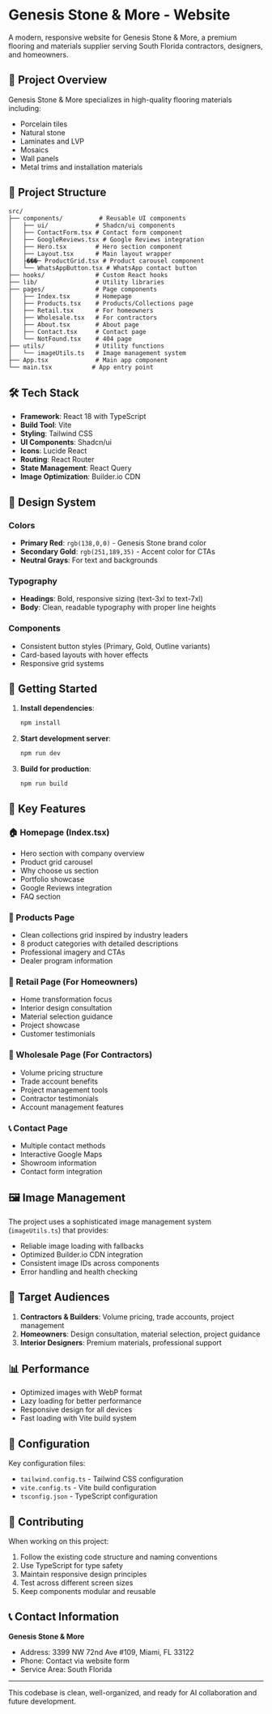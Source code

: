 # Genesis Stone & More - Website

A modern, responsive website for Genesis Stone & More, a premium flooring and materials supplier serving South Florida contractors, designers, and homeowners.

## 🚀 Project Overview

Genesis Stone & More specializes in high-quality flooring materials including:

- Porcelain tiles
- Natural stone
- Laminates and LVP
- Mosaics
- Wall panels
- Metal trims and installation materials

## 📁 Project Structure

```
src/
├── components/          # Reusable UI components
│   ├── ui/             # Shadcn/ui components
│   ├── ContactForm.tsx # Contact form component
│   ├── GoogleReviews.tsx # Google Reviews integration
│   ├── Hero.tsx        # Hero section component
│   ├── Layout.tsx      # Main layout wrapper
│   ├���─ ProductGrid.tsx # Product carousel component
│   └── WhatsAppButton.tsx # WhatsApp contact button
├── hooks/              # Custom React hooks
├── lib/                # Utility libraries
├── pages/              # Page components
│   ├── Index.tsx       # Homepage
│   ├── Products.tsx    # Products/Collections page
│   ├── Retail.tsx      # For homeowners
│   ├── Wholesale.tsx   # For contractors
│   ├── About.tsx       # About page
│   ├── Contact.tsx     # Contact page
│   └── NotFound.tsx    # 404 page
├── utils/              # Utility functions
│   └── imageUtils.ts   # Image management system
├── App.tsx             # Main app component
└── main.tsx           # App entry point
```

## 🛠 Tech Stack

- **Framework**: React 18 with TypeScript
- **Build Tool**: Vite
- **Styling**: Tailwind CSS
- **UI Components**: Shadcn/ui
- **Icons**: Lucide React
- **Routing**: React Router
- **State Management**: React Query
- **Image Optimization**: Builder.io CDN

## 🎨 Design System

### Colors

- **Primary Red**: `rgb(138,0,0)` - Genesis Stone brand color
- **Secondary Gold**: `rgb(251,189,35)` - Accent color for CTAs
- **Neutral Grays**: For text and backgrounds

### Typography

- **Headings**: Bold, responsive sizing (text-3xl to text-7xl)
- **Body**: Clean, readable typography with proper line heights

### Components

- Consistent button styles (Primary, Gold, Outline variants)
- Card-based layouts with hover effects
- Responsive grid systems

## 🚦 Getting Started

1. **Install dependencies**:

   ```bash
   npm install
   ```

2. **Start development server**:

   ```bash
   npm run dev
   ```

3. **Build for production**:
   ```bash
   npm run build
   ```

## 📱 Key Features

### 🏠 Homepage (Index.tsx)

- Hero section with company overview
- Product grid carousel
- Why choose us section
- Portfolio showcase
- Google Reviews integration
- FAQ section

### 🏢 Products Page

- Clean collections grid inspired by industry leaders
- 8 product categories with detailed descriptions
- Professional imagery and CTAs
- Dealer program information

### 🏡 Retail Page (For Homeowners)

- Home transformation focus
- Interior design consultation
- Material selection guidance
- Project showcase
- Customer testimonials

### 🔧 Wholesale Page (For Contractors)

- Volume pricing structure
- Trade account benefits
- Project management tools
- Contractor testimonials
- Account management features

### 📞 Contact Page

- Multiple contact methods
- Interactive Google Maps
- Showroom information
- Contact form integration

## 🖼 Image Management

The project uses a sophisticated image management system (`imageUtils.ts`) that provides:

- Reliable image loading with fallbacks
- Optimized Builder.io CDN integration
- Consistent image IDs across components
- Error handling and health checking

## 🎯 Target Audiences

1. **Contractors & Builders**: Volume pricing, trade accounts, project management
2. **Homeowners**: Design consultation, material selection, project guidance
3. **Interior Designers**: Premium materials, professional support

## 📊 Performance

- Optimized images with WebP format
- Lazy loading for better performance
- Responsive design for all devices
- Fast loading with Vite build system

## 🔧 Configuration

Key configuration files:

- `tailwind.config.ts` - Tailwind CSS configuration
- `vite.config.ts` - Vite build configuration
- `tsconfig.json` - TypeScript configuration

## 📝 Contributing

When working on this project:

1. Follow the existing code structure and naming conventions
2. Use TypeScript for type safety
3. Maintain responsive design principles
4. Test across different screen sizes
5. Keep components modular and reusable

## 📞 Contact Information

**Genesis Stone & More**

- Address: 3399 NW 72nd Ave #109, Miami, FL 33122
- Phone: Contact via website form
- Service Area: South Florida

---

This codebase is clean, well-organized, and ready for AI collaboration and future development.
